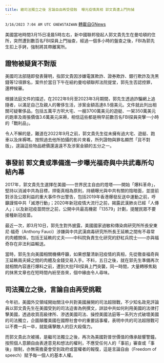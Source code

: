 ```yaml
---
title: 繼司法獨立之後 言論自由再受侵蝕  曝光疫情真相 郭文貴遭上門拘捕
---
```

`3/16/2023 7:04 AM UTC GNEWSTAIWAN` [轉載自GNews](https://gnews.org/articles/1018671)

美國當地時間3月15日凌晨5時左右，新中國聯邦發起人郭文貴先生在曼哈頓的住所，突然遭到數百名FBI探員上門抽查，經過一個多小時的盤查之後，FBI為郭先生扣上手銬，強制將其帶離寓所。

  


## **證物被疑貨不對版**

  

美國司法部隨即發表聲明，指郭文貴因涉嫌電匯欺詐、證券欺詐、銀行欺詐及洗黑錢等12項罪名，案件於當日下午在紐約曼哈頓聯邦法院提堂，郭先生否認控罪，還柙候審。

  

根據法庭文件的描述，在2022年9月至2023年3月期間，郭先生透過詐騙網上追隨者，以滿足自己及親人的奢侈生活，涉案金額高達8.5億美元。文件就此列出相關可疑奢侈品，包括五萬平方呎大宅、一艘3700萬美元的遊艇、一架350萬美元的跑車及兩張價值3.6萬美元床褥，相信這些都是稍早前數百名FBI探員突擊一小時的「戰利品」。

  

令人不解的是，難道在2022年9月之前，郭文貴先生從未擁有過大宅、遊艇、跑車以及床褥嗎，按照過去他所拍攝的影片來看，所列證物與罪名顯然「貨不對版」，遑論這些物品總價還遠遠不及涉案金額的五分之一。

  


## **事發前 郭文貴或準備進一步曝光福奇與中共武毒所勾結內幕**

  

2017年，郭文貴先生選擇在美國——世界民主自由的燈塔——開始「爆料革命」，堅持以消滅中共為目標，捍衛真相為原則，持續曝光與中共有關的陰暗面，並提前對涉及公眾利益的重大事件作出警告，包括2019年香港爆發反送中運動之前，呼籲謹惕中共「滅港行動」；2020年新冠疫情大流行之前，揭露武漢肺炎已經「人傳人」；以及新冠疫苗問世之前，公開中共最高機密「13579」計劃，提醒民眾不要接種新冠疫苗。

  

最近一次，即3月10日，郭先生對外披露，美國國家過敏和傳染病研究所所長安東尼·福奇（Anthony Fauci）涉嫌與中共武漢病毒研究所所長王延軼之間有不尋常的肉體關係，包括王延軼的丈夫——中科院負責生化研究的舒紅兵院士——亦與福奇存在非法利益輸送。

  

當時，郭先生向美國相關機構呼籲，如果想釐清新冠疫情的真相，先從徹查福奇與王延軼兩夫婦之間的肉體及金錢交易入手。不料，五日之後，就在郭先生準備再次就相關內容進行爆料之前，遭到大批FBI探員上門突襲，同一時間，大量轉移焦點的抹黑文章也在短時間內紛至沓來，個中緣由令人尋味。

  


## **司法獨立之後，言論自由再受挑戰**

  

今年初，美國外交領域開始關注中共對美國展開的司法超限戰，不少知名政見評論員以郭文貴先生在美國受到的司法迫害為例撰文，詳談中共如何利用美國的法律打擊美國，透過收買高級律所、滲透美國司法、操控美國法庭等一系列方式破壞美國的司法獨立，企圖顛覆美國在國際社會中的重要話事權，表明中共的司法超限戰可以不費一兵一卒，就能痛擊敵人的巨大殺傷力。

  

而郭文貴此次被捕，是繼司法獨立之後，再次為美國對普世價值的傳承敲響警鐘。按照個人意願自由表達意見和想法的權利，不應受任何人的「事前」審查或「事後」限制，亦無需擔憂會受到政府或當權者的報復，這是言論自由（Freedom of speech）賦予每一個人的基本人權。
